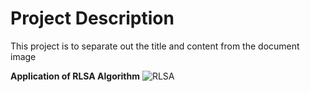 # Project Description

This project is to separate out the title and content from the document image

**Application of RLSA Algorithm**
![RLSA](https://github.com/Vasistareddy/pythonRLSA)